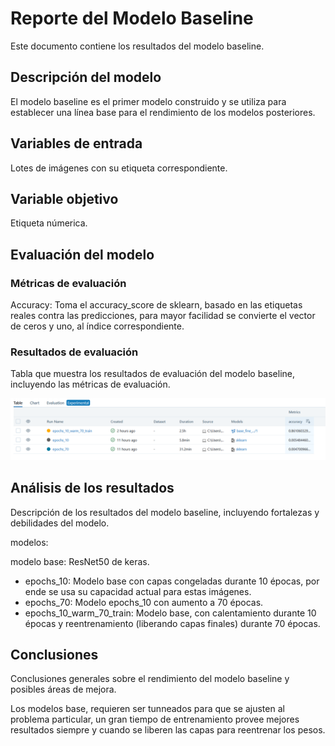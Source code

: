 # Reporte del Modelo Baseline

Este documento contiene los resultados del modelo baseline.

## Descripción del modelo

El modelo baseline es el primer modelo construido y se utiliza para establecer una línea base para el rendimiento de los modelos posteriores.

## Variables de entrada

Lotes de imágenes con su etiqueta correspondiente.

## Variable objetivo

Etiqueta númerica.

## Evaluación del modelo

### Métricas de evaluación

Accuracy: Toma el accuracy_score de sklearn, basado en las etiquetas reales contra las predicciones, para mayor facilidad se convierte el vector de ceros y uno, al índice correspondiente.


### Resultados de evaluación

Tabla que muestra los resultados de evaluación del modelo baseline, incluyendo las métricas de evaluación.

![resultados ml flow](image.png)

## Análisis de los resultados

Descripción de los resultados del modelo baseline, incluyendo fortalezas y debilidades del modelo.

modelos:

modelo base: ResNet50 de keras.

* epochs_10: Modelo base con capas congeladas durante 10 épocas, por ende se usa su capacidad actual para estas imágenes.
* epochs_70: Modelo epochs_10 con aumento a 70 épocas.
* epochs_10_warm_70_train: Modelo base, con calentamiento durante 10 épocas y reentrenamiento (liberando capas finales) durante 70 épocas.





## Conclusiones

Conclusiones generales sobre el rendimiento del modelo baseline y posibles áreas de mejora.

Los modelos base, requieren ser tunneados para que se ajusten al problema particular, un gran tiempo de entrenamiento provee mejores resultados siempre y cuando se liberen las capas para reentrenar los pesos.


